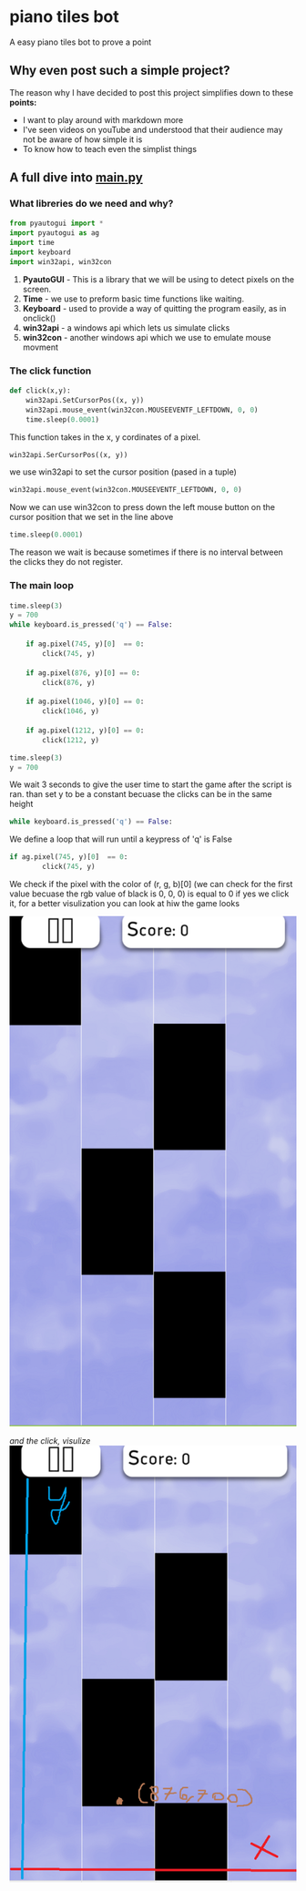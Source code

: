 # piano tiles bot

A easy piano tiles bot to prove a point

## Why even post such a simple project?

The reason why I have decided to post this project simplifies down to these __points:__

* I want to play around with markdown more
* I've seen videos on youTube and understood that their audience may not be aware of how simple it is
* To know how to teach even the simplist things

## A full dive into [main.py](https://github.com/decabitrunner/piano-tiles-bot/blob/main/main.py)

### What libreries do we need and why?

```python
from pyautogui import *
import pyautogui as ag
import time
import keyboard
import win32api, win32con
```

1. __PyautoGUI__ - This is a library that we will be using to detect pixels on the screen.
2. __Time__ - we use to preform basic time functions like waiting.
3. __Keyboard__ - used to provide a way of quitting the program easily, as in onclick()
4. __win32api__ - a windows api which lets us simulate clicks
5. __win32con__ - another windows api which we use to emulate mouse movment

### The click function

```python
def click(x,y):
    win32api.SetCursorPos((x, y))
    win32api.mouse_event(win32con.MOUSEEVENTF_LEFTDOWN, 0, 0)
    time.sleep(0.0001)
```
This function takes in the x, y cordinates of a pixel.

```python
win32api.SerCursorPos((x, y))
```
we use win32api to set the cursor position (pased in a tuple)

```python
win32api.mouse_event(win32con.MOUSEEVENTF_LEFTDOWN, 0, 0)
```
Now we can use win32con to press down the left mouse button on the cursor position that we set in the line above

```python
time.sleep(0.0001)
```
The reason we wait is because sometimes if there is no interval between the clicks they do not register.

### The main loop

```python
time.sleep(3)
y = 700
while keyboard.is_pressed('q') == False:

    if ag.pixel(745, y)[0]  == 0:
        click(745, y)

    if ag.pixel(876, y)[0] == 0:
        click(876, y)

    if ag.pixel(1046, y)[0] == 0:
        click(1046, y)

    if ag.pixel(1212, y)[0] == 0:
        click(1212, y)
```

```python
time.sleep(3)
y = 700
```
We wait 3 seconds to give the user time to start the game after the script is ran.
than set y to be a constant becuase the clicks can be in the same height 

```python
while keyboard.is_pressed('q') == False:
```
We define a loop that will run until a keypress of 'q' is False

```python
if ag.pixel(745, y)[0]  == 0:
        click(745, y)
```
We check if the pixel with the color of (r, g, b)[0] (we can check for the first value becuase the rgb value of black is 0, 0, 0) is equal to 0
if yes we click it, for a better visulization you can look at hiw the game looks 

![alt text](https://github.com/decabitrunner/piano-tiles-bot/blob/main/res/to%20explain.PNG)

_and the click, visulize_
![alt text](https://github.com/decabitrunner/piano-tiles-bot/blob/main/res/visulized.PNG)
